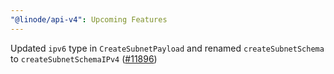 ```yaml
---
"@linode/api-v4": Upcoming Features
---
```


Updated `ipv6` type in `CreateSubnetPayload` and renamed `createSubnetSchema` to `createSubnetSchemaIPv4` ([#11896](https://github.com/linode/manager/pull/11896))
